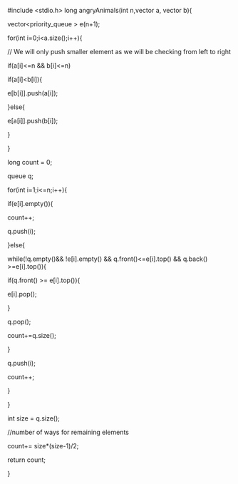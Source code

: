 #include <stdio.h>
long angryAnimals(int n,vector<int> a, vector<int> b){

vector<priority_queue<int> > e(n+1);

for(int i=0;i<a.size();i++){

// We will only push smaller element as we will be checking from left to right

if(a[i]<=n && b[i]<=n)

if(a[i]<b[i]){

e[b[i]].push(a[i]);

}else{

e[a[i]].push(b[i]);

}

}

long count = 0;

queue<int> q;

for(int i=1;i<=n;i++){

if(e[i].empty()){

count++;

q.push(i);

}else{

while(!q.empty()&& !e[i].empty() && q.front()<=e[i].top() && q.back() >=e[i].top()){

if(q.front() >= e[i].top()){

e[i].pop();

}

q.pop();

count+=q.size();

}

q.push(i);

count++;

}

}

int size = q.size();

//number of ways for remaining elements

count+= size*(size-1)/2;

return count;

}
